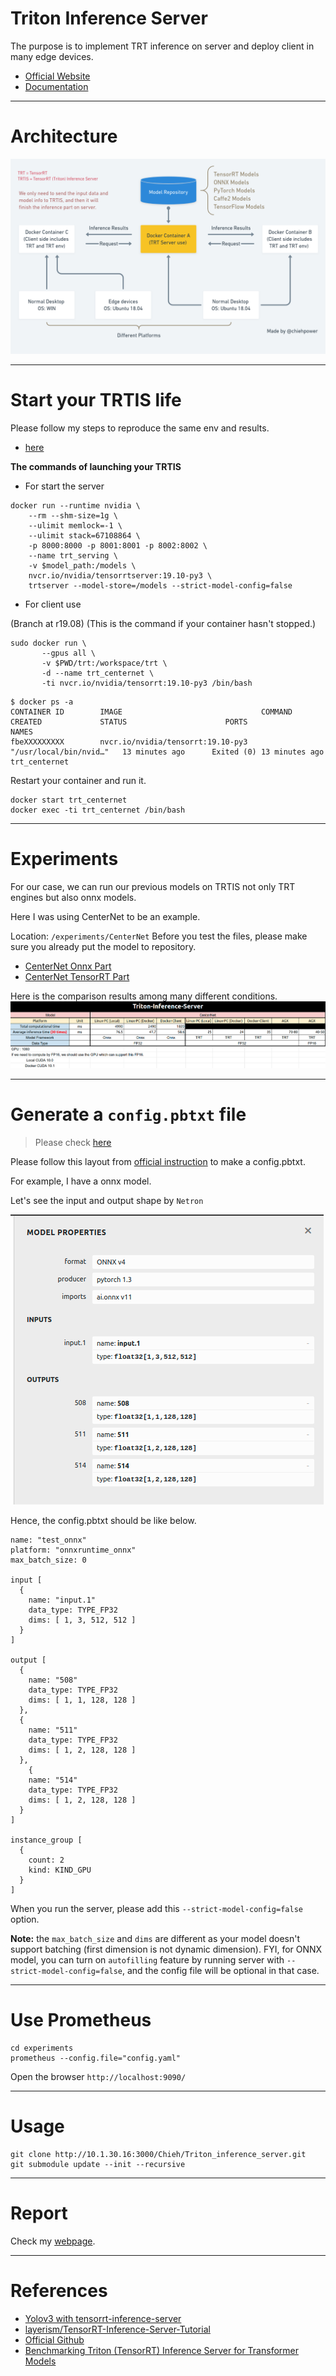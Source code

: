 # Triton Inference Server

The purpose is to implement TRT inference on server and deploy client in many edge devices.

- [Official Website](https://developer.nvidia.com/nvidia-triton-inference-server)
- [Documentation](https://docs.nvidia.com/deeplearning/triton-inference-server/master-user-guide/docs/)

---
# Architecture

![](./assets/framework1.png)

---
# Start your TRTIS life

Please follow my steps to reproduce the same env and results. 
- [here](./Experiments.md)

**The commands of launching your TRTIS**
- For start the server

```
docker run --runtime nvidia \
    --rm --shm-size=1g \
    --ulimit memlock=-1 \
    --ulimit stack=67108864 \
    -p 8000:8000 -p 8001:8001 -p 8002:8002 \
    --name trt_serving \
    -v $model_path:/models \
    nvcr.io/nvidia/tensorrtserver:19.10-py3 \
    trtserver --model-store=/models --strict-model-config=false
```

- For client use

(Branch at r19.08) (This is the command if your container hasn't stopped.)
```
sudo docker run \
       --gpus all \
       -v $PWD/trt:/workspace/trt \
       -d --name trt_centernet \
       -ti nvcr.io/nvidia/tensorrt:19.10-py3 /bin/bash
```

```
$ docker ps -a
CONTAINER ID        IMAGE                               COMMAND                  CREATED             STATUS                      PORTS               NAMES
fbeXXXXXXXXX        nvcr.io/nvidia/tensorrt:19.10-py3   "/usr/local/bin/nvid…"   13 minutes ago      Exited (0) 13 minutes ago                       trt_centernet
```

Restart your container and run it.
```
docker start trt_centernet 
docker exec -ti trt_centernet /bin/bash
```

---
# Experiments

For our case, we can run our previous models on TRTIS not only TRT engines but also onnx models. 

Here I was using CenterNet to be an example.

Location: `/experiments/CenterNet`
Before you test the files, please make sure you already put the model to repository.

- [CenterNet Onnx Part](./experiments/CenterNet/infererence_centernet_onnxruntime.py) 
- [CenterNet TensorRT Part](./experiments/CenterNet/centernet_inference_TRTIS.py)

Here is the comparison results among many different conditions.
![data](./assets/data.png)

---
# Generate a `config.pbtxt` file

>Please check [here](./experiments/README.md)

Please follow this layout from [official instruction](https://docs.nvidia.com/deeplearning/triton-inference-server/master-user-guide/docs/model_repository.html?highlight=config%20file#repository-layout) to make a config.pbtxt.


For example, I have a onnx model.

Let's see the input and output shape by `Netron`

![](./assets/ceneternet_od.png)

Hence, the config.pbtxt should be like below.

```
name: "test_onnx" 
platform: "onnxruntime_onnx" 
max_batch_size: 0

input [
  {
    name: "input.1" 
    data_type: TYPE_FP32
    dims: [ 1, 3, 512, 512 ] 
  }
]

output [
  {
    name: "508" 
    data_type: TYPE_FP32
    dims: [ 1, 1, 128, 128 ]
  },
  {
    name: "511" 
    data_type: TYPE_FP32
    dims: [ 1, 2, 128, 128 ]
  },
    {
    name: "514" 
    data_type: TYPE_FP32
    dims: [ 1, 2, 128, 128 ]
  }
]

instance_group [
  {
    count: 2
    kind: KIND_GPU
  }
]
```

When you run the server, please add this `--strict-model-config=false` option.

**Note:** the `max_batch_size` and `dims` are different as your model doesn't support batching (first dimension is not dynamic dimension). 
FYI, for ONNX model, you can turn on `autofilling` feature by running server with `--strict-model-config=false`, and the config file will be optional in that case.

---
# Use Prometheus

```
cd experiments
prometheus --config.file="config.yaml"
```

Open the browser `http://localhost:9090/`

---
# Usage

```
git clone http://10.1.30.16:3000/Chieh/Triton_inference_server.git
git submodule update --init --recursive
```

---
# Report

Check my [webpage](https://sites.google.com/view/trtis/%E9%A6%96%E9%A0%81?authuser=0).

---
# References

- [Yolov3 with tensorrt-inference-server](https://medium.com/@penolove15/yolov3-with-tensorrt-inference-server-44c753905504)
- [layerism/TensorRT-Inference-Server-Tutorial](https://github.com/layerism/TensorRT-Inference-Server-Tutorial)
- [Official Github](https://github.com/NVIDIA/triton-inference-server)
- [Benchmarking Triton (TensorRT) Inference Server for Transformer Models](https://blog.einstein.ai/benchmarking-tensorrt-inference-server/)
